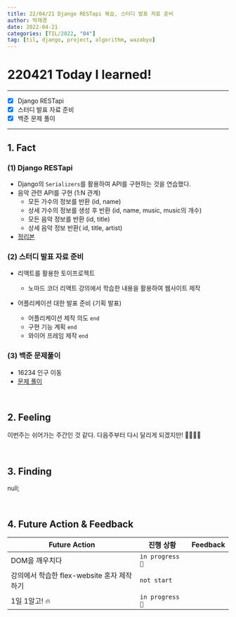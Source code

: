 ```yaml
---
title: 22/04/21 Django RESTapi 복습, 스터디 발표 자료 준비
author: 박재경
date: 2022-04-21
categories: [TIL/2022, "04"]
tag: [til, django, project, algorithm, wazabyo]
---
```


# 220421 Today I learned!

---

- [x]  Django RESTapi
- [x]  스터디 발표 자료 준비
- [x]  백준 문제 풀이

---

## 1. Fact 

### (1)  Django RESTapi

- Django의 `Serializers`를 활용하여 API를 구현하는 것을 연습했다.
- 음악 관련 API를 구현  (1:N 관계)
  - 모든 가수의 정보를 반환 (id, name)
  - 상세 가수의 정보를 생성 후 반환 (id, name, music, music의 개수)
  - 모든 음악 정보를 반환 (id, title)
  - 상세 음악 정보 반환( id, title, artist)
- [정리본](https://github.com/JaeKP/Study/blob/master/web/Django/08_REST%20API.md)



### (2) 스터디 발표 자료 준비

- 리액트를 활용한 토이프로젝트 
  - 노마드 코더 리액트 강의에서 학습한 내용을 활용하여 웹사이트 제작

- 어플리케이션 대한 발표 준비 (기획 발표) 
  - 어플리케이션 제작 의도 `end`
  - 구현 기능 계획 `end`
  - 와이어 프레임 제작 `end`



### (3) 백준 문제풀이

- 16234 인구 이동
- [문제 풀이](https://github.com/JaeKP/Study/tree/master/algorithm/1%EC%9D%BC1%EC%95%8C%EA%B3%A0/04%EC%9B%94/0421)

<br>

## 2. Feeling

이번주는 쉬어가는 주간인 것 같다. 다음주부터 다시 달리게 되겠지만! 🏃‍♀️🏃‍♂️ 

<br>

## 3. Finding 

null;

<br>

## 4. Future Action & Feedback

| Future Action                              | 진행 상황       | Feedback |
| ------------------------------------------ | --------------- | -------- |
| DOM을 깨우치다                             | `in progress 🚀` |          |
| 강의에서 학습한 flex-website 혼자 제작하기 | `not start`     |          |
| 1일 1알고! 🔥                               | `in progress 🚀` |          |

<br>
